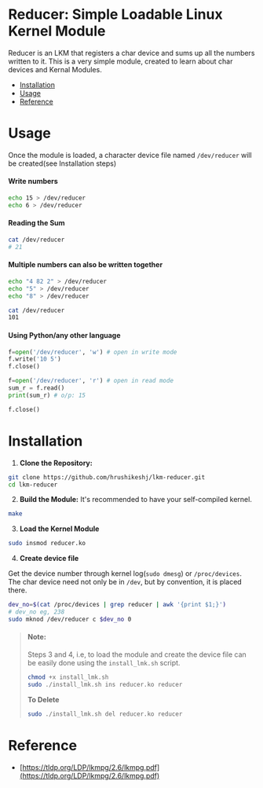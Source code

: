 # Reducer: Simple Loadable Linux Kernel Module

Reducer is an LKM that registers a char device and sums up all the numbers written to it.
This is a very simple module, created to learn about char devices and Kernal Modules.

- [Installation](#Installation)
- [Usage](#Usage)
- [Reference](#Reference)

# Usage
Once the module is loaded, a character device file named `/dev/reducer` will be created(see Installation steps)
#### Write numbers 
```bash
echo 15 > /dev/reducer
echo 6 > /dev/reducer
```
#### Reading the Sum
```bash
cat /dev/reducer
# 21
```
#### Multiple numbers can also be written together
```bash
echo "4 82 2" > /dev/reducer
echo "5" > /dev/reducer
echo "8" > /dev/reducer

cat /dev/reducer
101
```
#### Using Python/any other language
```python
f=open('/dev/reducer', 'w') # open in write mode
f.write('10 5')
f.close()

f=open('/dev/reducer', 'r') # open in read mode
sum_r = f.read()
print(sum_r) # o/p: 15

f.close()
```

# Installation
1. **Clone the Repository:**
```bash
git clone https://github.com/hrushikeshj/lkm-reducer.git
cd lkm-reducer
```
2. **Build the Module:**
It's recommended to have your self-compiled kernel.
```bash
make
```
3. **Load the Kernel Module**
```bash
sudo insmod reducer.ko
```
4. **Create device file**
   
Get the device number through kernel log(`sudo dmesg`) or `/proc/devices`. The char device need not only be in `/dev`, but by convention, it is placed there.
```bash
dev_no=$(cat /proc/devices | grep reducer | awk '{print $1;}')
# dev_no eg, 238
sudo mknod /dev/reducer c $dev_no 0
```
>#### Note:
> Steps 3 and 4, i.e, to load the module and create the device file can be easily done using the
>`install_lmk.sh` script.
>```bash
>chmod +x install_lmk.sh
>sudo ./install_lmk.sh ins reducer.ko reducer
>```
>**To Delete**
>```bash
>sudo ./install_lmk.sh del reducer.ko reducer
>```

# Reference
- [https://tldp.org/LDP/lkmpg/2.6/lkmpg.pdf](https://tldp.org/LDP/lkmpg/2.6/lkmpg.pdf)
